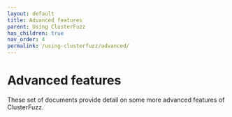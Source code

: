 ```yaml
---
layout: default
title: Advanced features
parent: Using ClusterFuzz
has_children: true
nav_order: 4
permalink: /using-clusterfuzz/advanced/
---
```


# Advanced features
These set of documents provide detail on some more advanced features of
ClusterFuzz.
